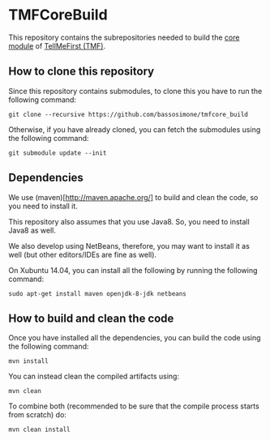 # TMFCoreBuild

This repository contains the subrepositories needed to build the
[core module](https://github.com/bassosimone/tmfcore) of
[TellMeFirst (TMF)](http://tellmefirst.polito.it/).

## How to clone this repository

Since this repository contains submodules, to clone this you have to
run the following command:

    git clone --recursive https://github.com/bassosimone/tmfcore_build

Otherwise, if you have already cloned, you can fetch the submodules using
the following command:

    git submodule update --init

## Dependencies

We use (maven)[http://maven.apache.org/] to build and clean the code,
so you need to install it.

This repository also assumes that you use Java8. So, you need
to install Java8 as well.

We also develop using NetBeans, therefore, you may want to install
it as well (but other editors/IDEs are fine as well).

On Xubuntu 14.04, you can install all the following by running
the following command:

    sudo apt-get install maven openjdk-8-jdk netbeans

## How to build and clean the code

Once you have installed all the dependencies, you can build the
code using the following command:

    mvn install

You can instead clean the compiled artifacts using:

    mvn clean

To combine both (recommended to be sure that the compile process
starts from scratch) do:

    mvn clean install
